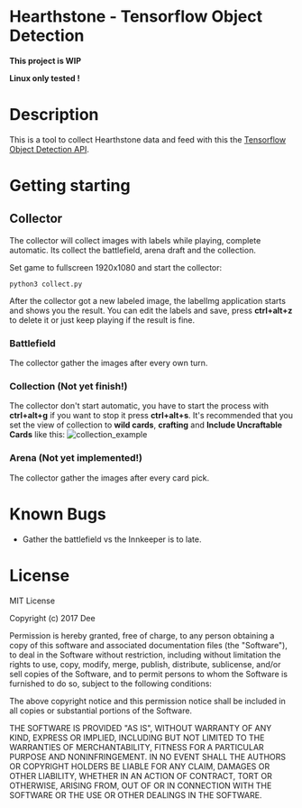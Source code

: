 # Hearthstone - Tensorflow Object Detection

**This project is WIP**

**Linux only tested !**

# Description
This is a tool to collect Hearthstone data and feed with this the [Tensorflow Object Detection API](https://github.com/tensorflow/models/tree/master/research/object_detection).

# Getting starting

## Collector
The collector will collect images with labels while playing, complete automatic.
Its collect the battlefield, arena draft and the collection.

Set game to fullscreen 1920x1080 and start the collector:

```python3 collect.py```

After the collector got a new labeled image, the labelImg application starts and shows you the result.
You can edit the labels and save, press **ctrl+alt+z** to delete it or just keep playing if the result is fine.

### Battlefield
The collector gather the images after every own turn.

### Collection (Not yet finish!)
The collector don't start automatic, you have to start the process with **ctrl+alt+g** if you want to stop it press **ctrl+alt+s**.
It's recommended that you set the view of collection to **wild cards**, **crafting** and **Include Uncraftable Cards** like this:
![collection_example](https://github.com/TheCherry/hsdetect/raw/master/docs/collection.png)


### Arena (Not yet implemented!)
The collector gather the images after every card pick.


# Known Bugs
* Gather the battlefield vs the Innkeeper is to late.

# License
MIT License

Copyright (c) 2017 Dee

Permission is hereby granted, free of charge, to any person obtaining a copy
of this software and associated documentation files (the "Software"), to deal
in the Software without restriction, including without limitation the rights
to use, copy, modify, merge, publish, distribute, sublicense, and/or sell
copies of the Software, and to permit persons to whom the Software is
furnished to do so, subject to the following conditions:

The above copyright notice and this permission notice shall be included in all
copies or substantial portions of the Software.

THE SOFTWARE IS PROVIDED "AS IS", WITHOUT WARRANTY OF ANY KIND, EXPRESS OR
IMPLIED, INCLUDING BUT NOT LIMITED TO THE WARRANTIES OF MERCHANTABILITY,
FITNESS FOR A PARTICULAR PURPOSE AND NONINFRINGEMENT. IN NO EVENT SHALL THE
AUTHORS OR COPYRIGHT HOLDERS BE LIABLE FOR ANY CLAIM, DAMAGES OR OTHER
LIABILITY, WHETHER IN AN ACTION OF CONTRACT, TORT OR OTHERWISE, ARISING FROM,
OUT OF OR IN CONNECTION WITH THE SOFTWARE OR THE USE OR OTHER DEALINGS IN THE
SOFTWARE.
